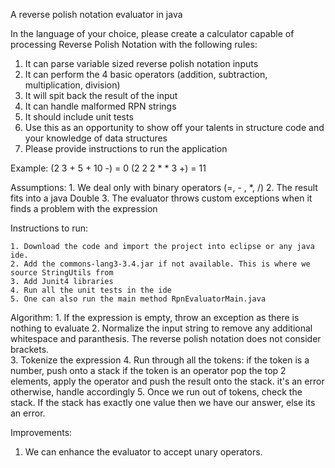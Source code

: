 A reverse polish notation evaluator in java

In the language of your choice, please create a calculator capable of processing Reverse Polish Notation with the following rules:

1) It can parse variable sized reverse polish notation inputs
2) It can perform the 4 basic operators (addition, subtraction, multiplication, division)
3) It will spit back the result of the input
4) It can handle malformed RPN strings
5) It should include unit tests
6) Use this as an opportunity to show off your talents in structure code and your knowledge of data structures
7) Please provide instructions to run the application

Example: (2 3 + 5 + 10 -) = 0 (2 2 2 * * 3 +) = 11

Assumptions:
	1. We deal only with binary operators (=, - , *, /)
	2. The result fits into a java Double
	3. The evaluator throws custom exceptions when it finds a problem with the expression
	
Instructions to run:

	1. Download the code and import the project into eclipse or any java ide.
	2. Add the commons-lang3-3.4.jar if not available. This is where we source StringUtils from
	3. Add Junit4 libraries
	4. Run all the unit tests in the ide
	5. One can also run the main method RpnEvaluatorMain.java 

Algorithm:
	1. If the expression is empty, throw an exception as there is nothing to evaluate
	2. Normalize the input string to remove any additional whitespace and paranthesis. The reverse polish notation does not 	consider brackets.  
	3. Tokenize the expression
	4. Run through all the tokens:
			if the token is a number, push onto a stack
			if the token is an operator pop the top 2 elements, apply the operator and push the result onto the stack.
			it's an error otherwise, handle accordingly
	5. Once we run out of tokens, check the stack. If the stack has exactly one value then we have our answer, else its an error.

Improvements:

1. We can enhance the evaluator to accept unary operators.
	

